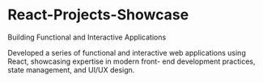 # React-Projects-Showcase
Building Functional and Interactive Applications

Developed a series of functional and interactive web applications using React, showcasing expertise in modern front-
end development practices, state management, and UI/UX design.
